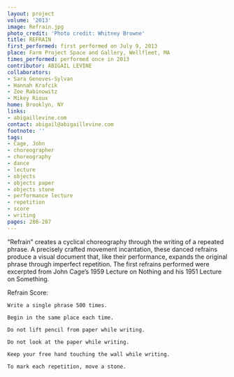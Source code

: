 ```yaml
---
layout: project
volume: '2013'
image: Refrain.jpg
photo_credit: 'Photo credit: Whitney Browne'
title: REFRAIN
first_performed: first performed on July 9, 2013
place: Farm Project Space and Gallery, Wellfleet, MA
times_performed: performed once in 2013
contributor: ABIGAIL LEVINE
collaborators:
- Sara Genoves-Sylvan
- Han­nah Kraf­cik
- Zoe Rabi­nowitz
- Mikey Rioux
home: Brooklyn, NY
links:
- abigaillevine.com
contact: abigail@abigaillevine.com
footnote: ''
tags:
- Cage, John
- choreographer
- choreography
- dance
- lecture
- objects
- objects paper
- objects stone
- performance lecture
- repetition
- score
- writing
pages: 286-287
---
```


“Refrain” cre­ates a cycli­cal chore­og­ra­phy through the writ­ing of a repeated phrase. A pre­cisely crafted move­ment incan­ta­tion, these danced refrains pro­duce a visual doc­u­ment that, like their per­for­mance, expands the orig­i­nal phrase through imper­fect rep­e­ti­tion. The first refrains performed were excerpted from John Cage’s 1959 Lec­ture on Noth­ing and his 1951 Lec­ture on Something.

Refrain Score:

	Write a single phrase 500 times.

	Begin in the same place each time.

	Do not lift pencil from paper while writing.

	Do not look at the paper while writing.

	Keep your free hand touching the wall while writing.

	To mark each repetition, move a stone.
